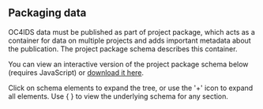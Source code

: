 ## Packaging data

OC4IDS data must be published as part of project package, which acts as a container for data on multiple projects and adds important metadata about the publication. The project package schema describes this container.

You can view an interactive version of the project package schema below (requires JavaScript) or [download it here](../../project-package-schema.json).

Click on schema elements to expand the tree, or use the '+' icon to expand all elements. Use { } to view the underlying schema for any section.

<script src="../../_static/docson/widget.js" data-schema="../../_static/project-level/project-package-schema.json"></script>
